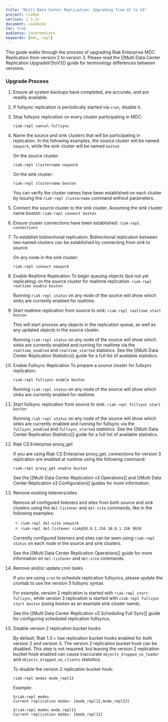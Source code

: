 ```yaml
---
title: "Multi Data Center Replication: Upgrading from V2 to V3"
project: riakee
version: 1.3.2+
document: cookbook
toc: true
audience: intermediate
keywords: [mdc, repl]
---
```


This guide walks through the process of upgrading Riak Enterprise MDC Replication from version 2 to version 3. Please read the [[Multi Data Center Replication UpgradeV2toV3]] guide for terminology differences between versions.

### Upgrade Process

1. Ensure all system backups have completed, are accurate, and are readily available.
2. If fullsync replication is periodically started via `cron`, disable it.
3. Stop fullsync replication on every cluster participating in MDC:

	`riak-repl cancel-fullsync`

4. Name the source and sink clusters that will be participating in replication. In the following examples, the source cluster will be named `newyork`, while the sink cluster will be named `boston`.
	
	On the source cluster:
	
	`riak-repl clustername neywork`
	
	On the sink cluster:
	
	`riak-repl clustername boston`

	You can verify the cluster names have been established on each cluster by issuing the `riak-repl clustername` command without parameters.

5. Connect the source cluster to the sink cluster. Assuming the sink cluster name *boston*:
  `riak-repl connect boston`

6. Ensure cluster connections have been established:
`riak-repl connections`

7. To establish bidirectional replication: 
	Bidirectional replication between two named clusters can be established by connecting from *sink* to *source*.

	On any node in the *sink* cluster:

	`riak-repl connect newyork`

8. Enable Realtime Replication
	To begin queuing objects (but not yet replicating) on the source cluster for realtime replication:
	`riak-repl realtime enable boston`

	Running `riak-repl status` on any node of the source will show which sinks are currently enabled for realtime.

9. Start realtime replication from source to sink:
`riak-repl realtime start boston`

	This will start process any objects in the replication queue, as well as any updated objects in the source cluster.

	Running `riak-repl status` on any node of the source will show which sinks are currently enabled and running for realtime via the `realtime_enabled` and `realtime_started` statistics. See the [[Multi Data Center Replication Statistics]] guide for a full list of available statistics. 

10. Enable Fullsync Replication
	To prepare a source cluster for fullsync replication:
	
	`riak-repl fullsync enable boston`

	Running `riak-repl status` on any node of the source will show which sinks are currently enabled for realtime.

11. Start fullsync replication from source to sink:
	`riak-repl fullsync start boston`

	Running `riak-repl status` on any node of the source will show which sinks are currently enabled and running for fullsync via the `fullsync_enabled` and `fullsync_started` statistics. See the [[Multi Data Center Replication Statistics]] guide for a full list of available statistics. 

12. Riak CS Enterprise proxy_get 

	If you are using Riak CS Enterprise proxy_get, connections for version 3 replication are enabled at runtime using the following command:

	`riak-repl proxy_get enable boston`
	
	See the [[Multi Data Center Replication v3 Operations]] and [[Multi Data Center Replication v3 Configuration]] guides for more information.

13. Remove existing listeners/sites
  
    Remove all configured listeners and sites from both source and sink clusters using the `del-listener` and `del-site` commands, like in the following examples:

    <ul>
    <li><code>riak-repl del-site newyork</code></li>
    <li><code>riak-repl del-listener riak@10.0.1.156 10.0.1.156 9010</code></li>
    </ul>

    Currently configured listeners and sites can be seen using `riak-repl status` on each node in the source and sink clusters.

    See the [[Multi Data Center Replication Operations]] guide for more information on `del-listener` and `del-site` commands.

14. Remove and/or update cron tasks

	If you are using `cron` to schedule replication fullsyncs, please update the crontab to use the version 3 fullsync syntax

	For example, version 2 replication is started with `riak-repl start-fullsync`, while version 3 replication is started with `riak-repl fullsync start boston` (using *boston* as an example sink cluster name).

	See the [[Multi Data Center Replication v3 Scheduling Full Sync]] guide for configuring scheduled replication fullsyncs.

15. Disable version 2 replication bucket hooks

	By default, Riak 1.3.+ has replication bucket hooks enabled for both version 2 and version 3. The version 2 replication bucket hook can be disabled. This step is not required, but leaving the version 2 replication bucket hook enabled can cause inaccurate `objects_dropped_no_leader` and `objects_dropped_no_clients` statistics.

	To disable the version 2 replication bucket hook:

	`riak-repl modes mode_repl13`

	Example:

    ```
    $riak-repl modes
    Current replication modes: [mode_repl12,mode_repl13]

    $riak-repl modes mode_repl13
    Current replication modes: [mode_repl13]
    ```


